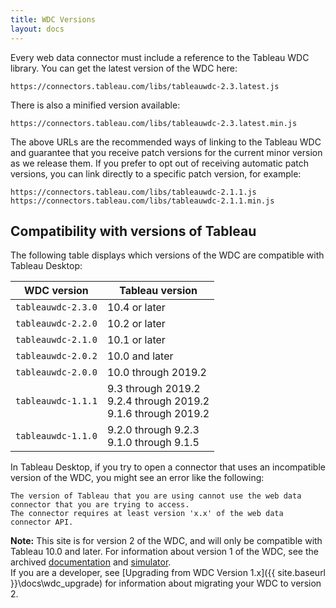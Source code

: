 ```yaml
---
title: WDC Versions
layout: docs
---
```


Every web data connector must include a reference to the Tableau WDC
library. You can get the latest version of the WDC here:

```
https://connectors.tableau.com/libs/tableauwdc-2.3.latest.js
```

There is also a minified version available:

```
https://connectors.tableau.com/libs/tableauwdc-2.3.latest.min.js
```

The above URLs are the recommended ways of linking to the Tableau WDC and guarantee that
you receive patch versions for the current minor version as we release them.
If you prefer to opt out of receiving automatic patch versions, you can link directly
to a specific patch version, for example:

```
https://connectors.tableau.com/libs/tableauwdc-2.1.1.js
https://connectors.tableau.com/libs/tableauwdc-2.1.1.min.js
```


Compatibility with versions of Tableau
--------------------------------------

The following table displays which versions of the WDC are compatible with Tableau Desktop:

|WDC version           |Tableau version   |
|----------------------|-----------------|
|`tableauwdc-2.3.0`    |10.4 or later|
|`tableauwdc-2.2.0`    |10.2 or later|
|`tableauwdc-2.1.0`    |10.1 or later|
|`tableauwdc-2.0.2`    |10.0 and later |
|`tableauwdc-2.0.0`    |10.0 through 2019.2 |
|`tableauwdc-1.1.1`    |9.3 through 2019.2<br />9.2.4 through 2019.2 <br />9.1.6 through 2019.2|
|`tableauwdc-1.1.0`    |9.2.0 through 9.2.3 <br />9.1.0 through 9.1.5|

In Tableau Desktop, if you try to open a connector that uses an incompatible version of the WDC,
you might see an error like the following:

```
The version of Tableau that you are using cannot use the web data connector that you are trying to access.
The connector requires at least version 'x.x' of the web data connector API.
```

<div class="alert alert-info">
    <b>Note:</b> This site is for version 2 of the WDC, and will only be compatible with Tableau 10.0 and later. For
    information about version 1 of the WDC, see the archived <a href="http://onlinehelp.tableau.com/v9.3/api/wdc/en-us/help.htm" style="text-decoration:underline;">documentation</a>
    and <a href="https://github.com/tableau/webdataconnector/releases/tag/v1.1.0" style="text-decoration:underline;">simulator</a>. 
    
</div>
If you are a developer, see [Upgrading from WDC Version 1.x]({{ site.baseurl }}\docs\wdc_upgrade) for information about migrating your WDC to version 2.
